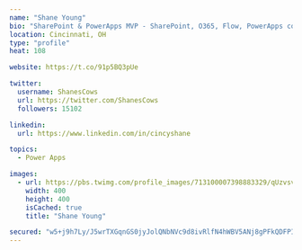 ```yaml
---
name: "Shane Young"
bio: "SharePoint & PowerApps MVP - SharePoint, O365, Flow, PowerApps consulting? @PowerApps911 | Pure Snark? You found it."
location: Cincinnati, OH
type: "profile"
heat: 108

website: https://t.co/91p5BQ3pUe

twitter:
  username: ShanesCows
  url: https://twitter.com/ShanesCows
  followers: 15102

linkedin:
  url: https://www.linkedin.com/in/cincyshane

topics:
  - Power Apps

images:
  - url: https://pbs.twimg.com/profile_images/713100007398883329/qUzvsvQ3_400x400.jpg
    width: 400
    height: 400
    isCached: true
    title: "Shane Young"

secured: "w5+j9h7Ly/J5wrTXGqnGS0jyJolQNbNVc9d8ivRlfN4hWBV5ANj8gPFkQDFPIfvT/FvObR8jlokg3ZjDtlTpTUydFueDygfpeYCLNB2L/tUpYbc/kwZXApqswyQT8geB/QmRiixqKY4scyUgL4VC3FvB2jfxTo9P+SozeEzB0YJjwmwmyeg3yPRbx2L4ht8h4yjjXeS5zE4c/5uUyGUSH1MPUpcTFED6NEHqOse+v092eq5awZUbCFm8MeHviyxIziKyvuACYMT+0b59d0BvKYwgjBHm0Qbt7VLjgfkBS8nUY9TNNHAjyN0Tma8YCuOYm0JOrGid8/35gdUxlCdOSrUAegGXqSd+gevBUv2RcLSmSi+3hTNaI4IiX4xtEhfjS31zXtC6eRHTYCD9Ma9TDn8X3R5tX/x0diV6P9KtA3Y=;bzFROjjrK8DxiDZiYdYlHg=="
---
```


